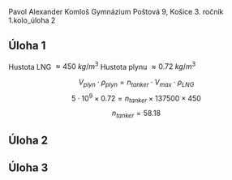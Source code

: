 
Pavol Alexander Komloš
Gymnázium Poštová 9, Košice
3\. ročník
1.kolo_úloha 2

## Úloha 1

Hustota LNG $\approx 450 \ kg / m^{3}$
Hustota plynu $\approx 0.72 \ kg / m^{3}$

$$V_{plyn} \cdot \rho_{plyn} = n_{tanker} \cdot V_{max} \cdot \rho_{LNG}$$
$$5 \cdot 10^{9} \times 0.72 = n_{tanker} \times 137 500 \times 450$$
$$n_{tanker} = 58.18$$

## Úloha 2



## Úloha 3
